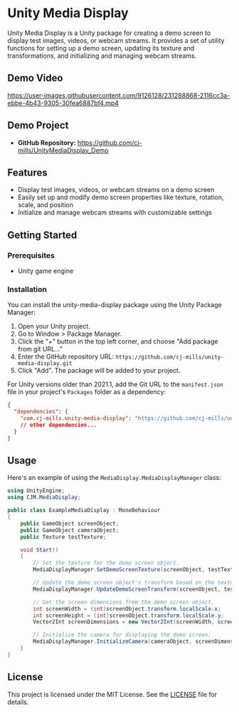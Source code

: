# Unity Media Display

Unity Media Display is a Unity package for creating a demo screen to display test images, videos, or webcam streams. It provides a set of utility functions for setting up a demo screen, updating its texture and transformations, and initializing and managing webcam streams.



## Demo Video
https://user-images.githubusercontent.com/9126128/231288868-2116cc3a-ebbe-4b43-9305-30fea6887bf4.mp4


## Demo Project
* **GitHub Repository:** https://github.com/cj-mills/UnityMediaDisplay_Demo


## Features

- Display test images, videos, or webcam streams on a demo screen
- Easily set up and modify demo screen properties like texture, rotation, scale, and position
- Initialize and manage webcam streams with customizable settings



## Getting Started

### Prerequisites

- Unity game engine

### Installation

You can install the unity-media-display package using the Unity Package Manager:

1. Open your Unity project.
2. Go to Window > Package Manager.
3. Click the "+" button in the top left corner, and choose "Add package from git URL..."
4. Enter the GitHub repository URL: `https://github.com/cj-mills/unity-media-display.git`
5. Click "Add". The package will be added to your project.

For Unity versions older than 2021.1, add the Git URL to the `manifest.json` file in your project's `Packages` folder as a dependency:

```json
{
  "dependencies": {
    "com.cj-mills.unity-media-display": "https://github.com/cj-mills/unity-media-display.git",
    // other dependencies...
  }
}
```



## Usage

Here's an example of using the `MediaDisplay.MediaDisplayManager` class:

```c#
using UnityEngine;
using CJM.MediaDisplay;

public class ExampleMediaDisplay : MonoBehaviour
{
    public GameObject screenObject;
    public GameObject cameraObject;
    public Texture testTexture;

    void Start()
    {
        // Set the texture for the demo screen object.
        MediaDisplayManager.SetDemoScreenTexture(screenObject, testTexture);

        // Update the demo screen object's transform based on the texture dimensions.
        MediaDisplayManager.UpdateDemoScreenTransform(screenObject, testTexture);

        // Get the screen dimensions from the demo screen object.
        int screenWidth = (int)screenObject.transform.localScale.x;
        int screenHeight = (int)screenObject.transform.localScale.y;
        Vector2Int screenDimensions = new Vector2Int(screenWidth, screenHeight);

        // Initialize the camera for displaying the demo screen.
        MediaDisplayManager.InitializeCamera(cameraObject, screenDimensions);
    }
}
```



## License

This project is licensed under the MIT License. See the [LICENSE](Documentation~/LICENSE) file for details.
